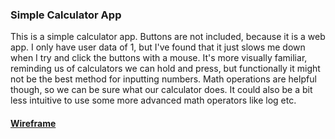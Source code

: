 ### Simple Calculator App

This is a simple calculator app. Buttons are not included, because it is a web app. I only have user data of 1, but I've found that it just slows me down when I try and click the buttons with a mouse. It's more visually familiar, reminding us of calculators we can hold and press, but functionally it might not be the best method for inputting numbers. Math operations are helpful though, so we can be sure what our calculator does. It could also be a bit less intuitive to use some more advanced math operators like log etc.


#### [Wireframe](https://docs.google.com/presentation/d/1vo-ZhTa0z3f3Yxmeplkq4KZJyGUWP2hlFa_B7mDFmGM/edit?usp=sharing)
